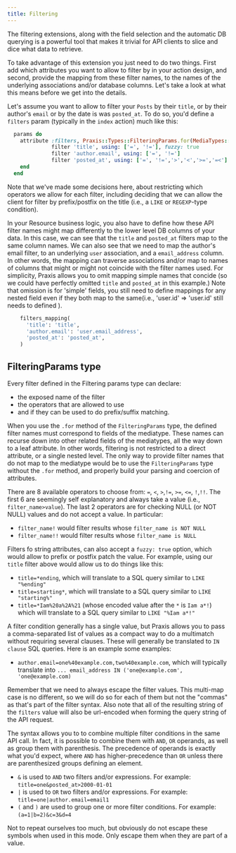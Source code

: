 ```yaml
---
title: Filtering
---
```


The filtering extensions, along with the field selection and the automatic DB querying is a powerful tool that makes it trivial for API clients to slice and dice what data to retrieve.

To take advantage of this extension you just need to do two things. First add which attributes you want to allow to filter by in your action design, and second, provide the mapping from these filter names, to the names of the underlying associations and/or database columns. Let's take a look at what this means before we get into the details.

Let's assume you want to allow to filter your `Posts` by their `title`, or by their author's `email` or by the date is was `posted_at`. To do so, you'd define a `filters` param (typically in the `index` action) much like this:

```ruby
  params do
    attribute :filters, Praxis::Types::FilteringParams.for(MediaTypes::Post) do
              filter 'title', using: ['=', '!='], fuzzy: true
              filter 'author.email', using: ['=', '!=']
              filter 'posted_at', using: ['=', '!=','>','<','>=','=<']
    end
  end
```

Note that we've made some decisions here, about restricting which operators we allow for each filter, including deciding that we can allow the client for filter by prefix/postfix on the title (i.e., a `LIKE` or `REGEXP`-type condition).

In your Resource business logic, you also have to define how these API filter names might map differently to the lower level DB columns of your data. In this case, we can see that the `title` and `posted_at` filters map to the same column names. We can also see that we need to map the author's email filter, to an underlying `user` association, and a `email_address` column. In other words, the mapping can traverse associations and/or map to names of columns that might or might not coincide with the filter names used. For simplicity, Praxis allows you to omit mapping simple names that concide (so we could have perfectly omitted `title` and `posted_at` in this example.) Note that omission is for 'simple' fields, you still need to define mappings for any nested field even if they both map to the same(i.e., 'user.id' => 'user.id' still needs to defined ).

```ruby
    filters_mapping(
      'title': 'title',
      'author.email': 'user.email_address',
      'posted_at': 'posted_at',
    )
```

## FilteringParams type

Every filter defined in the Filtering params type can declare:

* the exposed name of the filter
* the operators that are allowed to use
* and if they can be used to do prefix/suffix matching.

When you use the `.for` method of the `FilteringParams` type, the defined filter names must correspond to fields of the mediatype. These names can recurse down into other related fields of the mediatypes, all the way down to a leaf attribute. In other words, filtering is not restricted to a direct attribute, or a single nested level. The only way to provide filter names that do not map to the mediatype would be to use the `FilteringParams` type without the `.for` method, and properly build your parsing and coercion of attributes.

There are 8 available operators to choose from: `=`, `<`, `>`,`!=`, `>=`, `<=`, `!`,`!!`. The first 6 are seemingly self explanatory and always take a value (i.e., `filter_name>value`). The last 2 operators are for checking NULL (or NOT NULL) values and do not accept a value. In particular:
* `filter_name!` would filter results whose `filter_name is NOT NULL`
* `filter_name!!` would filter results whose `filter_name is NULL`

Filters fo string attributes, can also accept a `fuzzy: true` option, which would allow to prefix or postfix patch the value. For example, using our `title` filter above would allow us to do things like this:
* `title=*ending`, which will translate to a SQL query similar to `LIKE "%ending"`
* `title=starting*`, which will translate to a SQL query similar to `LIKE "starting%"`
* `title=*Iam%20a%2A%21` (whose encoded value after the `*` is `Iam a*!`) which will translate to a SQL query similar to `LIKE "%Iam a*!"`

A filter condition generally has a single value, but Praxis allows you to pass a comma-separated list of values as a compact way to do a multimatch without requiring several clauses. These will generally be translated to `IN clause` SQL queries. Here is an example some examples:
* `author.email=one%40example.com,two%40example.com`, which will typically translate into `... email_address IN ('one@example.com', 'one@example.com)`

Remember that we need to always escape the filter values. This multi-map case is no different, so we will do so for each of them but not the "commas" as that's part of the filter syntax. Also note that all of the resulting string of the `filters` value will also be url-encoded when forming the query string of the API request.


The syntax allows you to to combine multiple filter conditions in the same API call. In fact, it is possible to combine them with `AND`, `OR` operands, as well as group them with parenthesis. The precedence of operands is exactly what you'd expect, where `AND` has higher-precedence than `OR` unless there are parenthesized groups defining an element.

* `&` is used to `AND` two filters and/or expressions. For example: `title=one&posted_at>2000-01-01`
* `|` is used to `OR` two filters and/or expressions. For example: `title=one|author.email=email1`
* `(` and `)` are used to group one or more filter conditions. For example: `(a=1|b=2)&c=3&d=4`

Not to repeat ourselves too much, but obviously do not escape these symbols when used in this mode. Only escape them when they are part of a value.